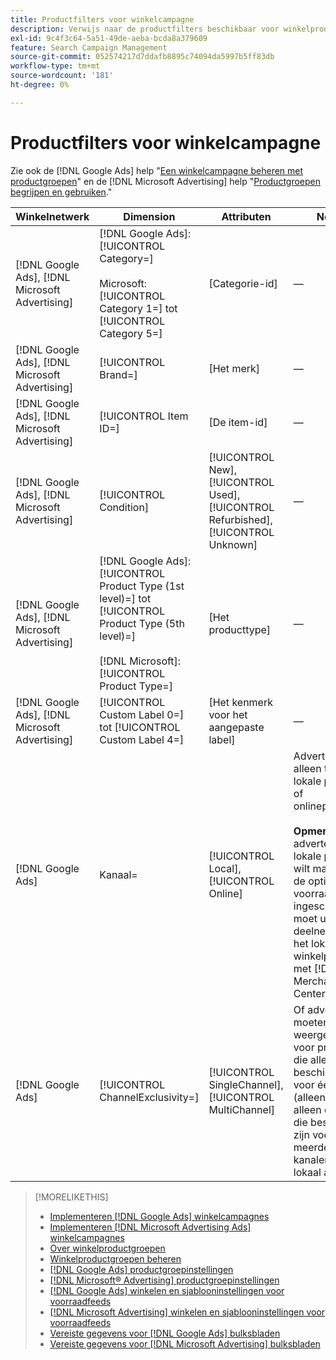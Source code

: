 ```yaml
---
title: Productfilters voor winkelcampagne
description: Verwijs naar de productfilters beschikbaar voor winkelproductgroepen.
exl-id: 9c4f3c64-5a51-49de-aeba-bcda8a379609
feature: Search Campaign Management
source-git-commit: 052574217d7ddafb8895c74094da5997b5ff83db
workflow-type: tm+mt
source-wordcount: '181'
ht-degree: 0%

---
```


# Productfilters voor winkelcampagne

Zie ook de [!DNL Google Ads] help &quot;[Een winkelcampagne beheren met productgroepen](https://support.google.com/google-ads/answer/6275317)&quot; en de [!DNL Microsoft Advertising] help &quot;[Productgroepen begrijpen en gebruiken](https://help.ads.microsoft.com/#apex/bae/en/56782).&quot;

| Winkelnetwerk | Dimension | Attributen | Notities |
|----|----|----|----|
| [!DNL Google Ads], [!DNL Microsoft Advertising] | [!DNL Google Ads]: [!UICONTROL Category=]<br><br>Microsoft: [!UICONTROL Category 1=] tot [!UICONTROL Category 5=] | \[Categorie-id\] | — |
| [!DNL Google Ads], [!DNL Microsoft Advertising] | [!UICONTROL Brand=] | \[Het merk\] | — |
| [!DNL Google Ads], [!DNL Microsoft Advertising] | [!UICONTROL Item ID=] | \[De item-id\] | — |
| [!DNL Google Ads], [!DNL Microsoft Advertising] | [!UICONTROL Condition] | [!UICONTROL New], [!UICONTROL Used], [!UICONTROL Refurbished], [!UICONTROL Unknown] | — |
| [!DNL Google Ads], [!DNL Microsoft Advertising] | [!DNL Google Ads]: [!UICONTROL Product Type (1st level)=] tot [!UICONTROL Product Type (5th level)=]<br><br>[!DNL Microsoft]: [!UICONTROL Product Type=] | \[Het producttype\] | — |
| [!DNL Google Ads], [!DNL Microsoft Advertising] | [!UICONTROL Custom Label 0=] tot [!UICONTROL Custom Label 4=] | \[Het kenmerk voor het aangepaste label\] | — |
| [!DNL Google Ads] | Kanaal= | [!UICONTROL Local], [!UICONTROL Online] | Advertenties alleen tonen voor lokale producten of onlineproducten.<br><br><b>Opmerking:</b> Als u advertenties voor lokale producten wilt maken, moet de optie Lokale voorraad zijn ingeschakeld en moet u deelnemen aan het lokale winkelprogramma met [!DNL Google Merchant Center]. |
| [!DNL Google Ads] | [!UICONTROL ChannelExclusivity=] | [!UICONTROL SingleChannel], [!UICONTROL MultiChannel] | Of advertenties moeten worden weergegeven voor producten die alleen beschikbaar zijn voor één kanaal (alleen lokaal of alleen online) of die beschikbaar zijn voor meerdere kanalen (zowel lokaal als online). |

>[!MORELIKETHIS]
>
>* [Implementeren [!DNL Google Ads] winkelcampagnes](/help/search-social-commerce/campaign-management/special-campaign-types/google-shopping-campaigns.md)
>* [Implementeren [!DNL Microsoft Advertising Ads] winkelcampagnes](/help/search-social-commerce/campaign-management/special-campaign-types/microsoft-shopping-campaigns.md)
>* [Over winkelproductgroepen](product-group-about.md)
>* [Winkelproductgroepen beheren](product-group-manage.md)
>* [[!DNL Google Ads] productgroepinstellingen](/help/search-social-commerce/campaign-management/campaigns/product-group-settings-google.md)
>* [[!DNL Microsoft® Advertising] productgroepinstellingen](/help/search-social-commerce/campaign-management/campaigns/product-group-settings-microsoft.md)
>* [[!DNL Google Ads] winkelen en sjablooninstellingen voor voorraadfeeds](/help/search-social-commerce/campaign-management/inventory-feeds/ad-templates/template-google-shopping.md)
>* [[!DNL Microsoft Advertising] winkelen en sjablooninstellingen voor voorraadfeeds](/help/search-social-commerce/campaign-management/inventory-feeds/ad-templates/template-microsoft-shopping.md)
>* [Vereiste gegevens voor [!DNL Google Ads] bulksbladen](/help/search-social-commerce/campaign-management/bulksheets/bulksheet-data-formats/bulksheet-data-google.md)
>* [Vereiste gegevens voor [!DNL Microsoft Advertising] bulksbladen](/help/search-social-commerce/campaign-management/bulksheets/bulksheet-data-formats/bulksheet-data-microsoft.md)
